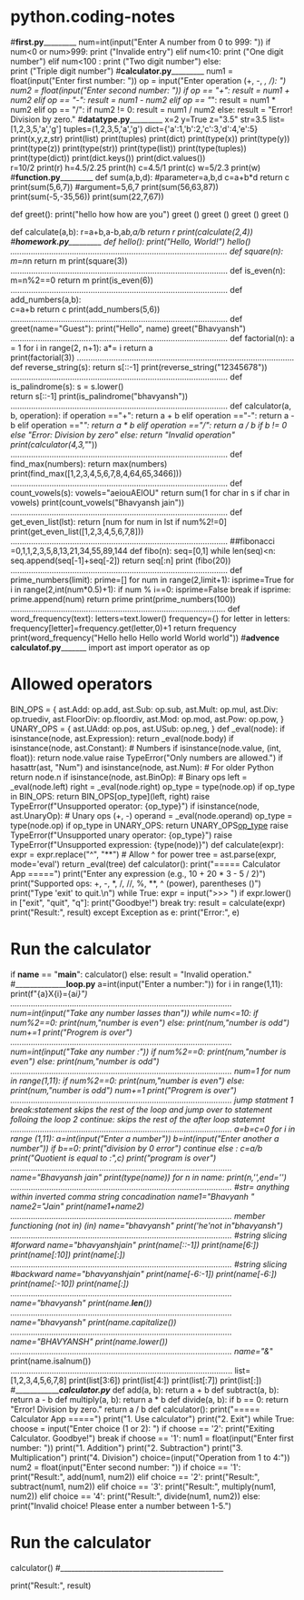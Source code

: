# python.coding-notes
#____________________________first.py_____________________________________
num=int(input("Enter A number from 0 to 999:   "))
if num<0 or num>999:
    print ("Invalide entry")
elif num<10: 
    print ("One digit number")
elif num<100 :
    print ("Two digit number")
else:       
    print ("Triple digit number")
#____________________________calculator.py_____________________________________
    num1 = float(input("Enter first number: "))
op = input("Enter operation (+, -, *, /): ")
num2 = float(input("Enter second number: "))
if op == "+":
    result = num1 + num2
elif op == "-":
    result = num1 - num2
elif op == "*":
    result = num1 * num2
elif op == "/":
    if num2 != 0:
        result = num1 / num2
    else:
        result = "Error! Division by zero."
#____________________________datatype.py_____________________________________
x=2
y=True
z="3.5"
str=3.5
list=[1,2,3,5,'a','g']
tuples=(1,2,3,5,'a','g')
dict={'a':1,'b':2,'c':3,'d':4,'e':5}
print(x,y,z,str)
print(list)
print(tuples)
print(dict)
print(type(x))
print(type(y))
print(type(z))
print(type(str))
print(type(list))
print(type(tuples))
print(type(dict))
print(dict.keys())
print(dict.values())  
r=10/2
print(r)
h=4.5/2.25
print(h)
c=4.5/1
print(c)
w=5/2.3
print(w)
#____________________________function.py_____________________________________
def sum(a,b,d):                   #parameter=a,b,d
    c=a+b*d
    return c
print(sum(5,6,7))                     #argument=5,6,7
print(sum(56,63,87))
print(sum(-5,-35,56))
print(sum(22,7,67))

def greet():
    print("hello how how are you")
greet ()
greet ()
greet ()
greet ()

def calculate(a,b):
    r=a+b,a-b,a*b,a/b
    return r
print(calculate(2,4))
#____________________________homework.py_____________________________________
def hello():
    print("Hello, World!")
hello()
...............................................................................................
def  square(n):
    m=n*n
    return m
print(square(3))
...............................................................................................
def  is_even(n):
    m=n%2==0
    return m
print(is_even(6))
...............................................................................................
def add_numbers(a,b):                   
     c=a+b
     return c
print(add_numbers(5,6))
...............................................................................................
def greet(name="Guest"):
    print("Hello", name)
greet("Bhavyansh")
...............................................................................................
def factorial(n):
    a = 1
    for i in range(2, n+1):
        a*= i
    return a  
print(factorial(3))
...............................................................................................
def reverse_string(s):
    return s[::-1]
print(reverse_string("12345678"))
...............................................................................................
def is_palindrome(s):
    s = s.lower()   
    return  s[::-1]
print(is_palindrome("bhavyansh"))        
...............................................................................................
def calculator(a, b, operation):
    if operation =="+":
        return a + b
    elif operation =="-":
        return a - b
    elif operation =="*":
        return a * b
    elif operation =="/":
        return a / b if b != 0 else "Error: Division by zero"
    else:
        return "Invalid operation"
print(calculator(4,3,"*"))
...............................................................................................
def find_max(numbers):
    return max(numbers)
print(find_max([1,2,3,4,5,6,7,8,4,64,65,3466]))
...............................................................................................
def count_vowels(s):
    vowels="aeiouAEIOU"
    return sum(1 for char in s if char in vowels)
print(count_vowels("Bhavyansh jain"))
...............................................................................................
def get_even_list(lst):
    return [num for num in lst if num%2!=0]
print(get_even_list([1,2,3,4,5,6,7,8]))
...............................................................................................
##fibonacci =0,1,1,2,3,5,8,13,21,34,55,89,144
def fibo(n):
    seq=[0,1]
    while len(seq)<n:
        seq.append(seq[-1]+seq[-2])
    return seq[:n]
print (fibo(20))
...............................................................................................
def prime_numbers(limit):
    prime=[]
    for num in range(2,limit+1):
        isprime=True 
        for i in range(2,int(num*0.5)+1):
            if num % i==0:
                isprime=False
                break
        if isprime:
            prime.append(num)
    return prime
print(prime_numbers(100))
..............................................................................................
def word_frequency(text):
    letters=text.lower()
    frequency={}
    for letter in letters:
        frequency[letter]=frequency.get(letter,0)+1
    return frequency
print(word_frequency("Hello hello Hello world World world"))
#________________________________________advence calculatof.py_______________________________________________
import ast
import operator as op
# Allowed operators
BIN_OPS = {
    ast.Add: op.add,
    ast.Sub: op.sub,
    ast.Mult: op.mul,
    ast.Div: op.truediv,
    ast.FloorDiv: op.floordiv,
    ast.Mod: op.mod,
    ast.Pow: op.pow,
}
UNARY_OPS = {
    ast.UAdd: op.pos,
    ast.USub: op.neg,
}
def _eval(node):
    if isinstance(node, ast.Expression):
        return _eval(node.body)
    if isinstance(node, ast.Constant):  # Numbers
        if isinstance(node.value, (int, float)):
            return node.value
        raise TypeError("Only numbers are allowed.")
    if hasattr(ast, "Num") and isinstance(node, ast.Num):  # For older Python
        return node.n
    if isinstance(node, ast.BinOp):  # Binary ops
        left = _eval(node.left)
        right = _eval(node.right)
        op_type = type(node.op)
        if op_type in BIN_OPS:
            return BIN_OPS[op_type](left, right)
        raise TypeError(f"Unsupported operator: {op_type}")
    if isinstance(node, ast.UnaryOp):  # Unary ops (+, -)
        operand = _eval(node.operand)
        op_type = type(node.op)
        if op_type in UNARY_OPS:
            return UNARY_OPS[op_type](operand)
        raise TypeError(f"Unsupported unary operator: {op_type}")
    raise TypeError(f"Unsupported expression: {type(node)}")
def calculate(expr):
    expr = expr.replace("^", "**")  # Allow ^ for power
    tree = ast.parse(expr, mode='eval')
    return _eval(tree)
def calculator():
    print("===== Calculator App =====")
    print("Enter any expression (e.g., 10 + 20 * 3 - 5 / 2)")
    print("Supported ops: +, -, *, /, //, %, **, ^ (power), parentheses ()")
    print("Type 'exit' to quit.\n")
    while True:
        expr = input(">>> ")
        if expr.lower() in ["exit", "quit", "q"]:
            print("Goodbye!")
            break
        try:
            result = calculate(expr)
            print("Result:", result)
        except Exception as e:
            print("Error:", e)
# Run the calculator
if __name__ == "__main__":
    calculator()
    else:
    result = "Invalid operation."
#__________________________________________________loop.py____________________________________
a=int(input("Enter a number:"))
for i in range(1,11):
    print(f"{a}X{i}={a*i}")
.................................................................................................
num=int(input("Take any number lasses than"))
while num<=10:
    if num%2==0:
        print(num,"number is even")
    else:
        print(num,"number is odd")
    num+=1
print("Progrem is over")
.................................................................................................
num=int(input("Take any number :"))
if num%2==0:
     print(num,"number is even")
else:
    print(num,"number is odd")
.................................................................................................
num=1
for num in range(1,11):
    if num%2==0:
        print(num,"number is even")
    else:
        print(num,"number is odd")
    num+=1
print("Progrem is over")
.................................................................................................
jump statment
1 break:statement skips the rest of the loop and jump over to statement folloing the loop
2 continue: skips the rest of the after loop statemnt
.................................................................................................
a=b=c=0
for i in range (1,11):
    a=int(input("Enter a number"))
    b=int(input("Enter another a number"))
    if b==0:
        print("division by 0 error")
        continue
    else :
        c=a/b
        print("Quotient is equal to :",c)
print("program is over")
.................................................................................................
name="Bhavyansh jain"
print(type(name))
for n in name:
    print(n,'',end='')
.................................................................................................
#str= anything within inverted comma
string concadination
name1="Bhavyanh "
name2="Jain"
print(name1+name2)
.................................................................................................
member functioning (not in) (in)
name="bhavyansh"
print('he'not in"bhavyansh")
.................................................................................................
#string slicing
#forward
name="bhavyanshjain"
print(name[::-1])
print(name[6:])
print(name[:10])
print(name[:])
.................................................................................................
#string slicing
#backward
name="bhavyanshjain"
print(name[-6:-1])
print(name[-6:])
print(name[:-10])
print(name[:])
.................................................................................................
name="bhavyansh"
print(name.__len__())
.................................................................................................
name="bhavyansh"
print(name.capitalize())
.................................................................................................
name="BHAVYANSH"
print(name.lower())
.................................................................................................
name="&*"
print(name.isalnum())
.................................................................................................
list=[1,2,3,4,5,6,7,8]
print(list[3:6])
print(list[4:])
print(list[:7])
print(list[:])
#___________________________calculator.py_______________
def add(a, b):
    return a + b
def subtract(a, b):
    return a - b
def multiply(a, b):
    return a * b
def divide(a, b):
    if b == 0:
        return "Error! Division by zero."
    return a / b
def calculator():
    print("===== Calculator App =====")
    print("1. Use calculator")
    print("2. Exit")
    while True:
        choose = input("Enter choice (1 or 2): ")
        if choose == '2':
            print("Exiting Calculator. Goodbye!")
            break
        if choose == '1':
            num1 = float(input("Enter first number: "))
            print("1. Addition")
            print("2. Subtraction")
            print("3. Multiplication")
            print("4. Division")
            choice=(input("Operation from 1 to 4:"))
            num2 = float(input("Enter second number: "))
            if choice == '1':
                print("Result:", add(num1, num2))
            elif choice == '2':
                print("Result:", subtract(num1, num2))
            elif choice == '3':
                print("Result:", multiply(num1, num2))
            elif choice == '4':
                print("Result:", divide(num1, num2))
        else:
            print("Invalid choice! Please enter a number between 1-5.")
# Run the calculator
calculator()
#_____________________________________________







    
print("Result:", result)
